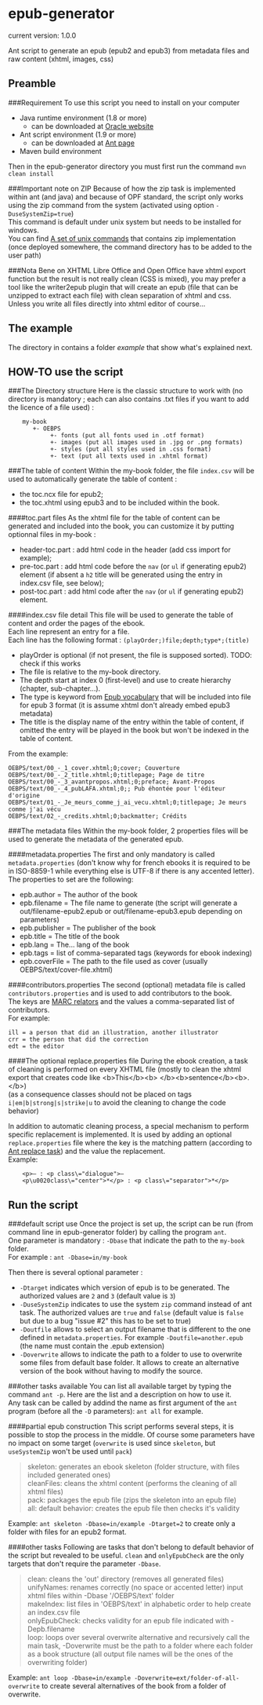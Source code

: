 epub-generator
==============

current version: 1.0.0

Ant script to generate an epub (epub2 and epub3) from metadata files and raw content (xhtml, images, css)


Preamble
--------
###Requirement
To use this script you need to install on your computer

* Java runtime environment (1.8 or more)
  * can be downloaded at [Oracle website](http://www.oracle.com/technetwork/java/index.html)
* Ant script environment (1.9 or more)
  * can be downloaded at [Ant page](http://ant.apache.org/)
* Maven build environment
  
Then in the epub-generator directory you must first run the command `mvn clean install`

###Important note on ZIP
Because of how the zip task is implemented within ant (and java) and because of OPF standard,
the script only works using the zip command from the system (activated using option `-DuseSystemZip=true`)  
This command is default under unix system but needs to be installed for windows.  
You can find [A set of unix commands](http://sourceforge.net/projects/unxutils/files/latest/download) that contains zip implementation
(once deployed somewhere, the command directory has to be added to the user path)

###Nota Bene on XHTML
Libre Office and Open Office have xhtml export function but the result is not really clean (CSS is mixed),
you may prefer a tool like the writer2epub plugin that will create an epub (file that can be unzipped to extract each file)
with clean separation of xhtml and css.  
Unless you write all files directly into xhtml editor of course...


The example
-----------
The directory in contains a folder *example* that show what's explained next.  


HOW-TO use the script
---------------------
###The Directory structure
Here is the classic structure to work with (no directory is mandatory ; each can also contains .txt files if you want to add the licence of a file used) :
```
    my-book
       +- OEBPS
            +- fonts (put all fonts used in .otf format)
            +- images (put all images used in .jpg or .png formats)
            +- styles (put all styles used in .css format)
            +- text (put all texts used in .xhtml format)
```  

###The table of content
Within the my-book folder, the file `index.csv` will be used to automatically generate the table of content :

* the toc.ncx file for epub2;
* the toc.xhtml using epub3 and to be included within the book.

####toc.part files
As the xhtml file for the table of content can be generated and included into the book, you can customize it by putting optionnal files in my-book :

* header-toc.part : add html code in the header (add css import for example);
* pre-toc.part : add html code before the `nav` (or `ul` if generating epub2) element (if absent a `h2` title will be generated using the entry in index.csv file, see below);
* post-toc.part : add html code after the `nav` (or `ul` if generating epub2) element.

####index.csv file detail
This file will be used to generate the table of content and order the pages of the ebook.  
Each line represent an entry for a file.  
Each line has the following format : `(playOrder;)file;depth;type*;(title)`

* playOrder is optional (if not present, the file is supposed sorted). TODO: check if this works
* The file is relative to the my-book directory.
* The depth start at index 0 (first-level) and use to create hierarchy (chapter, sub-chapter...).
* The type is keyword from [Epub vocabulary](http://idpf.org/epub/vocab/structure/) that will be included into file for epub 3 format (it is assume xhtml don't already embed epub3 metadata)
* The title is the display name of the entry within the table of content, if omitted the entry will be played in the book but won't be indexed in the table of content.

From the example:

    OEBPS/text/00_-_1_cover.xhtml;0;cover; Couverture  
    OEBPS/text/00_-_2_title.xhtml;0;titlepage; Page de titre  
    OEBPS/text/00_-_3_avantpropos.xhtml;0;preface; Avant-Propos  
    OEBPS/text/00_-_4_pubLAFA.xhtml;0;; Pub éhontée pour l'éditeur d'origine  
    OEBPS/text/01_-_Je_meurs_comme_j_ai_vecu.xhtml;0;titlepage; Je meurs comme j'ai vécu  
    OEBPS/text/02_-_credits.xhtml;0;backmatter; Crédits  

###The metadata files
Within the my-book folder, 2 properties files will be used to generate the metadata of the generated epub.  

####metadata.properties
The first and only mandatory is called `metadata.properties` (don't know why for french ebooks it is required to be in ISO-8859-1 while everything else is UTF-8 if there is any accented letter). The properties to set are the following:

* epb.author = The author of the book
* epb.filename = The file name to generate (the script will generate a out/filename-epub2.epub or out/filename-epub3.epub depending on parameters)
* epb.publisher = The publisher of the book
* epb.title = The title of the book
* epb.lang = The... lang of the book
* epb.tags = list of comma-separated tags (keywords for ebook indexing)
* epb.coverFile = The path to the file used as cover (usually OEBPS/text/cover-file.xhtml)

####contributors.properties
The second (optional) metadata file is called `contributors.properties` and is used to add contributors to the book.  
The keys are [MARC relators](http://www.loc.gov/marc/relators/relaterm.html) and the values a comma-separated list of contributors.  
For example:

    ill = a person that did an illustration, another illustrator  
    crr = the person that did the correction  
    edt = the editor  


####The optional replace.properties file
During the ebook creation, a task of cleaning is performed on every XHTML file (mostly to clean the xhtml export that creates code like &lt;b>This&lt;/b>&lt;b> &lt;/b>&lt;b>sentence&lt;/b>&lt;b>.&lt;/b>)  
(as a consequence classes should not be placed on tags `i|em|b|strong|s|strike|u` to avoid the cleaning to change the code behavior)
  
In addition to automatic cleaning process, a special mechanism to perform specific replacement is implemented. It is used by adding an optional `replace.properties` file
where the key is the matching pattern (according to [Ant replace task](https://ant.apache.org/manual/Tasks/replace.html)) and the value the replacement.  
Example:
```
    <p>— : <p class\="dialogue">—    
    <p\u0020class\="center">*</p> : <p class\="separator">*</p>
```
    
    
Run the script
--------------

###default script use
Once the project is set up, the script can be run (from command line in epub-generator folder) by calling the program `ant`.  
One parameter is mandatory : `-Dbase` that indicate the path to the `my-book` folder.  
For example : `ant -Dbase=in/my-book`  

Then there is several optional parameter :

* `-Dtarget` indicates which version of epub is to be generated. The authorized values are `2` and `3` (default value is `3`)  
* `-DuseSystemZip` indicates to use the system `zip` command instead of ant task. The authorized values are `true` and `false` (default value is `false` but due to a bug "issue #2" this has to be set to true)  
* `-Doutfile` allows to select an output filename that is different to the one defined in `metadata.properties`. For example `-Doutfile=another.epub` (the name must contain the .epub extension)  
* `-Doverwrite` allows to indicate the path to a folder to use to overwrite some files from default base folder. It allows to create an alternative version of the book without having to modify the source.

###other tasks available
You can list all available target by typing the command `ant -p`. Here are the list and a description on how to use it.  
Any task can be called by addind the name as first argument of the `ant` program (before all the `-D` parameters): `ant all` for example.

####partial epub construction
This script performs several steps, it is possible to stop the process in the middle. Of course some parameters have no impact on some target (`overwrite` is used since `skeleton`, but `useSystemZip` won't be used until `pack`)

> skeleton: generates an ebook skeleton (folder structure, with files included generated ones)  
> cleanFiles: cleans the xhtml content (performs the cleaning of all xhtml files)  
> pack: packages the epub file (zips the skeleton into an epub file)  
> all: default behavior: creates the epub file then checks it's validity  

Example: `ant skeleton -Dbase=in/example -Dtarget=2` to create only a folder with files for an epub2 format.  


####other tasks
Following are tasks that don't belong to default behavior of the script but revealed to be useful. `clean` and `onlyEpubCheck` are the only targets that don't require the parameter `-Dbase`.

> clean: cleans the 'out' directory (removes all generated files)  
> unifyNames: renames correctly (no space or accented letter) input xhtml files within -Dbase '/OEBPS/text' folder  
> makeIndex: list files in 'OEBPS/text' in alphabetic order to help create an index.csv file  
> onlyEpubCheck: checks validity for an epub file indicated with -Depb.filename  
> loop: loops over several overwrite alternative and recursively call the main task, -Doverwrite must be the path to a folder where each folder as a book structure
(all output file names will be the ones of the overwriting folder)

Example: `ant loop -Dbase=in/example -Doverwrite=ext/folder-of-all-overwrite` to create several alternatives of the book from a folder of overwrite.
